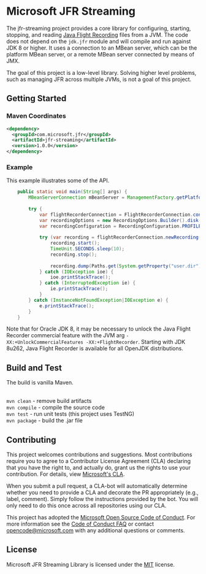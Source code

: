 # Microsoft JFR Streaming

The jfr-streaming project provides a core library for configuring, starting, stopping, 
and reading [Java Flight Recording](https://docs.oracle.com/javacomponents/jmc-5-4/jfr-runtime-guide/about.htm#JFRUH170)
files from a JVM. The code does not depend on the `jdk.jfr`
module and will compile and run against JDK 8 or higher. It uses a connection to an MBean
server, which can be the platform MBean server, or a remote MBean server connected by
means of JMX. 

The goal of this project is a low-level library. Solving higher level problems, such
as managing JFR across multiple JVMs, is not a goal of this project. 

## Getting Started

### Maven Coordinates

```xml
<dependency>
  <groupId>com.microsoft.jfr</groupId>
  <artifactId>jfr-streaming</artifactId>
  <version>1.0.0</version>
</dependency>
```

### Example

This example illustrates some of the API. 
```java   
    public static void main(String[] args) {
        MBeanServerConnection mBeanServer = ManagementFactory.getPlatformMBeanServer();
        
        try {
            var flightRecorderConnection = FlightRecorderConnection.connect(mBeanServer);
            var recordingOptions = new RecordingOptions.Builder().disk("true").build();
            var recordingConfiguration = RecordingConfiguration.PROFILE_CONFIGURATION;
            
            try (var recording = flightRecorderConnection.newRecording(recordingOptions, recordingConfiguration)) {
                recording.start();
                TimeUnit.SECONDS.sleep(10);
                recording.stop();
                
                recording.dump(Paths.get(System.getProperty("user.dir"), "recording.jfr").toString());
            } catch (IOException ioe) {
                ioe.printStackTrace();
            } catch (InterruptedException ie) {
                ie.printStackTrace();
            }
        } catch (InstanceNotFoundException|IOException e) {
            e.printStackTrace();
        }
    }
```

Note that for Oracle JDK 8, it may be necessary to unlock the Java Flight Recorder 
commercial feature with the JVM arg `-XX:+UnlockCommercialFeatures -XX:+FlightRecorder`.
Starting with JDK 8u262, Java Flight Recorder is available for all OpenJDK distributions.

## Build and Test

The build is vanilla Maven.

<br/>`mvn clean` - remove build artifacts
<br/>`mvn compile` - compile the source code
<br/>`mvn test` - run unit tests (this project uses TestNG)
<br/>`mvn package` - build the .jar file

## Contributing

This project welcomes contributions and suggestions. Most contributions require you to agree to a Contributor License Agreement (CLA) declaring that you have the right to, and actually do, grant us the rights to use your contribution. For details, view [Microsoft's CLA](https://cla.microsoft.com).

When you submit a pull request, a CLA-bot will automatically determine whether you need to provide a CLA and decorate the PR appropriately (e.g., label, comment). Simply follow the instructions provided by the bot. You will only need to do this once across all repositories using our CLA.

This project has adopted the [Microsoft Open Source Code of Conduct](https://opensource.microsoft.com/codeofconduct/). For more information see the [Code of Conduct FAQ](https://opensource.microsoft.com/codeofconduct/faq/) or contact [opencode@microsoft.com](mailto:opencode@microsoft.com) with any additional questions or comments.

## License

Microsoft JFR Streaming Library is licensed under the [MIT](https://github.com/microsoft/jfr-streaming/blob/master/LICENSE.txt) license.
